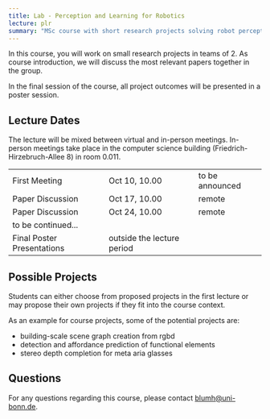 ```yaml
---
title: Lab - Perception and Learning for Robotics
lecture: plr
summary: "MSc course with short research projects solving robot perception problems with deep learning"
---
```


In this course, you will work on small research projects in teams of 2. As course introduction, we will discuss the most relevant papers together in the group.

In the final session of the course, all project outcomes will be presented in a poster session.

## Lecture Dates

The lecture will be mixed between virtual and in-person meetings. In-person meetings take place in the computer science building (Friedrich-Hirzebruch-Allee 8) in room 0.011.

<table>
<tr>
<td>First Meeting</td><td>Oct 10, 10.00</td><td>to be announced</td>
</tr>
<tr>
<td>Paper Discussion</td><td>Oct 17, 10.00</td><td>remote</td>
</tr>
<tr>
<td>Paper Discussion</td><td>Oct 24, 10.00</td><td>remote</td>
</tr>
<tr>
<td>to be continued...</td><td></td><td></td>
</tr>
<tr>
<td>Final Poster Presentations</td><td>outside the lecture period</td><td></td>
</tr>
</table>


## Possible Projects

Students can either choose from proposed projects in the first lecture or may propose their own projects if they fit into the course context.

As an example for course projects, some of the potential projects are:

- building-scale scene graph creation from rgbd
- detection and affordance prediction of functional elements
- stereo depth completion for meta aria glasses

## Questions

For any questions regarding this course, please contact [blumh@uni-bonn.de](mailto:blumh@uni-bonn.de).

